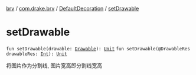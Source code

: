 [brv](../../index.md) / [com.drake.brv](../index.md) / [DefaultDecoration](index.md) / [setDrawable](./set-drawable.md)

# setDrawable

`fun setDrawable(drawable: `[`Drawable`](https://developer.android.com/reference/android/graphics/drawable/Drawable.html)`): `[`Unit`](https://kotlinlang.org/api/latest/jvm/stdlib/kotlin/-unit/index.html)
`fun setDrawable(@DrawableRes drawableRes: `[`Int`](https://kotlinlang.org/api/latest/jvm/stdlib/kotlin/-int/index.html)`): `[`Unit`](https://kotlinlang.org/api/latest/jvm/stdlib/kotlin/-unit/index.html)

将图片作为分割线, 图片宽高即分割线宽高

